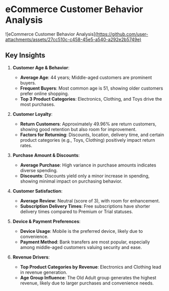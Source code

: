 # eCommerce Customer Behavior Analysis
![eCommerce Customer Behavior Analysis][(https://github.com/user-attachments/assets/27cc510c-c458-45e5-a540-a292e2b5749e)](https://github.com/Abrahamkaikobad/ecommerce-customer-behavior-analysis/blob/none/dic_AbrahamKaikobad.pdf)


## Key Insights

1. **Customer Age & Behavior**:
   - **Average Age**: 44 years; Middle-aged customers are prominent buyers.
   - **Frequent Buyers**: Most common age is 51, showing older customers prefer online shopping.
   - **Top 3 Product Categories**: Electronics, Clothing, and Toys drive the most purchases.

2. **Customer Loyalty**:
   - **Return Customers**: Approximately 49.96% are return customers, showing good retention but also room for improvement.
   - **Factors for Returning**: Discounts, location, delivery time, and certain product categories (e.g., Toys, Clothing) positively impact return rates.

3. **Purchase Amount & Discounts**:
   - **Average Purchase**: High variance in purchase amounts indicates diverse spending.
   - **Discounts**: Discounts yield only a minor increase in spending, showing minimal impact on purchasing behavior.

4. **Customer Satisfaction**:
   - **Average Review**: Neutral (score of 3), with room for enhancement.
   - **Subscription Delivery Times**: Free subscriptions have shorter delivery times compared to Premium or Trial statuses.

5. **Device & Payment Preferences**:
   - **Device Usage**: Mobile is the preferred device, likely due to convenience.
   - **Payment Method**: Bank transfers are most popular, especially among middle-aged customers valuing security and ease.

6. **Revenue Drivers**:
   - **Top Product Categories by Revenue**: Electronics and Clothing lead in revenue generation.
   - **Age Group Influence**: The Old Adult group generates the highest revenue, likely due to larger purchases and convenience needs.
